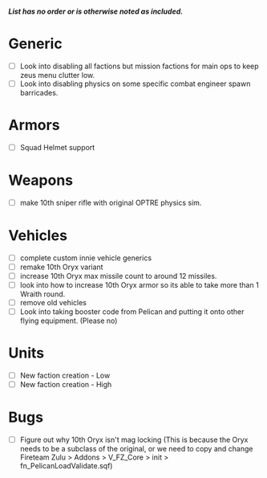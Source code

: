 ##### List has no order or is otherwise noted as included.

# Generic
- [ ] Look into disabling all factions but mission factions for main ops to keep zeus menu clutter low.
- [ ] Look into disabling physics on some specific combat engineer spawn barricades.

# Armors
- [ ] Squad Helmet support

# Weapons
- [ ] make 10th sniper rifle with original OPTRE physics sim.

# Vehicles
- [ ] complete custom innie vehicle generics
- [ ] remake 10th Oryx variant
- [ ] increase 10th Oryx max missile count to around 12 missiles.
- [ ] look into how to increase 10th Oryx armor so its able to take more than 1 Wraith round.
- [ ] remove old vehicles
- [ ] Look into taking booster code from Pelican and putting it onto other flying equipment. (Please no)

# Units
- [ ] New faction creation - Low
- [ ] New faction creation - High

# Bugs
- [ ] Figure out why 10th Oryx isn't mag locking (This is because the Oryx needs to be a subclass of the original, or we need to copy and change Fireteam Zulu > Addons > V_FZ_Core > init > fn_PelicanLoadValidate.sqf)
